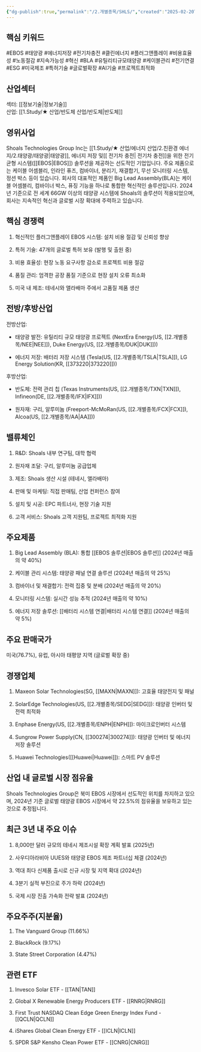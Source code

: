 ```yaml
---
{"dg-publish":true,"permalink":"/2.개별종목/SHLS/","created":"2025-02-20T11:19:29.887+09:00","updated":"2025-07-29T21:37:05.179+09:00"}
---
```


## 핵심 키워드

#EBOS #태양광 #에너지저장 #전기차충전 #클린에너지 #플러그앤플레이 #비용효율성 #노동절감 #지속가능성 #혁신 #BLA #유틸리티규모태양광 #케이블관리 #전기연결 #ESG #미국제조 #특허기술 #글로벌확장 #AI기술 #프로젝트최적화

## 산업섹터

섹터: [[정보기술\|정보기술]]  
산업: [[1.Study/★ 산업/반도체 산업/반도체\|반도체]]

## 영위사업

Shoals Technologies Group Inc는 [[1.Study/★ 산업/에너지 산업/2.친환경 에너지/2.태양광/태양광\|태양광]], 에너지 저장 및[[ 전기차 충전\| 전기차 충전]]을 위한 전기 균형 시스템([[EBOS\|EBOS]]) 솔루션을 제공하는 선도적인 기업입니다. 주요 제품으로는 케이블 어셈블리, 인라인 퓨즈, 컴바이너, 분리기, 재결합기, 무선 모니터링 시스템, 정션 박스 등이 있습니다. 회사의 대표적인 제품인 Big Lead Assembly(BLA)는 케이블 어셈블리, 컴바이너 박스, 퓨징 기능을 하나로 통합한 혁신적인 솔루션입니다. 2024년 기준으로 전 세계 66GW 이상의 태양광 시스템에 Shoals의 솔루션이 적용되었으며, 회사는 지속적인 혁신과 글로벌 시장 확대에 주력하고 있습니다.

## 핵심 경쟁력

1. 혁신적인 플러그앤플레이 EBOS 시스템: 설치 비용 절감 및 신뢰성 향상
    
2. 특허 기술: 47개의 글로벌 특허 보유 (발행 및 출원 중)
    
3. 비용 효율성: 현장 노동 요구사항 감소로 프로젝트 비용 절감
    
4. 품질 관리: 엄격한 공장 품질 기준으로 현장 설치 오류 최소화
    
5. 미국 내 제조: 테네시와 앨라배마 주에서 고품질 제품 생산
    

## 전방/후방산업

전방산업:

- 태양광 발전: 유틸리티 규모 태양광 프로젝트 (NextEra Energy(US, [[2.개별종목/NEE\|NEE]]), Duke Energy(US, [[2.개별종목/DUK\|DUK]]))
    
- 에너지 저장: 배터리 저장 시스템 (Tesla(US, [[2.개별종목/TSLA\|TSLA]]), LG Energy Solution(KR, [[373220\|373220]]))
    

후방산업:

- 반도체: 전력 관리 칩 (Texas Instruments(US, [[2.개별종목/TXN\|TXN]]), Infineon(DE, [[2.개별종목/IFX\|IFX]]))
    
- 원자재: 구리, 알루미늄 (Freeport-McMoRan(US, [[2.개별종목/FCX\|FCX]]), Alcoa(US, [[2.개별종목/AA\|AA]]))
    

## 밸류체인

1. R&D: Shoals 내부 연구팀, 대학 협력
    
2. 원자재 조달: 구리, 알루미늄 공급업체
    
3. 제조: Shoals 생산 시설 (테네시, 앨라배마)
    
4. 판매 및 마케팅: 직접 판매팀, 산업 컨퍼런스 참여
    
5. 설치 및 시공: EPC 파트너사, 현장 기술 지원
    
6. 고객 서비스: Shoals 고객 지원팀, 프로젝트 최적화 지원
    

## 주요제품

1. Big Lead Assembly (BLA): 통합 [[EBOS 솔루션\|EBOS 솔루션]] (2024년 매출의 약 40%)
    
2. 케이블 관리 시스템: 태양광 패널 연결 솔루션 (2024년 매출의 약 25%)
    
3. 컴바이너 및 재결합기: 전력 집중 및 분배 (2024년 매출의 약 20%)
    
4. 모니터링 시스템: 실시간 성능 추적 (2024년 매출의 약 10%)
    
5. 에너지 저장 솔루션: [[배터리 시스템 연결\|배터리 시스템 연결]] (2024년 매출의 약 5%)
    

## 주요 판매국가

미국(76.7%), 유럽, 아시아 태평양 지역 (글로벌 확장 중)

## 경쟁업체

1. Maxeon Solar Technologies(SG, [[MAXN\|MAXN]]): 고효율 태양전지 및 패널
    
2. SolarEdge Technologies(US, [[2.개별종목/SEDG\|SEDG]]): 태양광 인버터 및 전력 최적화
    
3. Enphase Energy(US, [[2.개별종목/ENPH\|ENPH]]): 마이크로인버터 시스템
    
4. Sungrow Power Supply(CN, [[300274\|300274]]): 태양광 인버터 및 에너지 저장 솔루션
    
5. Huawei Technologies([[Huawei\|Huawei]]): 스마트 PV 솔루션
    

## 산업 내 글로벌 시장 점유율

Shoals Technologies Group은 북미 EBOS 시장에서 선도적인 위치를 차지하고 있으며, 2024년 기준 글로벌 태양광 EBOS 시장에서 약 22.5%의 점유율을 보유하고 있는 것으로 추정됩니다.

## 최근 3년 내 주요 이슈

1. 8,000만 달러 규모의 테네시 제조시설 확장 계획 발표 (2025년)
    
2. 사우디아라비아 UUES와 태양광 EBOS 제조 파트너십 체결 (2024년)
    
3. 역대 최다 신제품 출시로 신규 시장 및 지역 확대 (2024년)
    
4. 3분기 실적 부진으로 주가 하락 (2024년)
    
5. 국제 시장 진출 가속화 전략 발표 (2024년)
    

## 주요주주(지분율)

1. The Vanguard Group (11.66%)
    
2. BlackRock (9.17%)
    
3. State Street Corporation (4.47%)
    

## 관련 ETF

1. Invesco Solar ETF - [[TAN\|TAN]]
    
2. Global X Renewable Energy Producers ETF - [[RNRG\|RNRG]]
    
3. First Trust NASDAQ Clean Edge Green Energy Index Fund - [[QCLN\|QCLN]]
    
4. iShares Global Clean Energy ETF - [[ICLN\|ICLN]]
    
5. SPDR S&P Kensho Clean Power ETF - [[CNRG\|CNRG]]